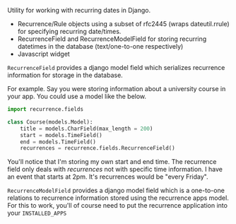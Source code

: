 Utility for working with recurring dates in Django.

- Recurrence/Rule objects using a subset of rfc2445 (wraps dateutil.rrule) for specifying recurring date/times.
- RecurrenceField and RecurrenceModelField for storing recurring datetimes in the database (text/one-to-one respectively)    
- Javascript widget

`RecurrenceField` provides a django model field which serializes recurrence information for storage in the database.

For example. Say you were storing information about a university course in your app. You could use a model like the below.

```python
import recurrence.fields

class Course(models.Model):
    title = models.CharField(max_length = 200)
    start = models.TimeField()
    end = models.TimeField()
    recurrences = recurrence.fields.RecurrenceField()
```

You'll notice that I'm storing my own start and end time. The recurrence field only deals with _recurrences_ not with specific time information. I have an event that starts at 2pm. It's recurrences would be "every Friday".

`RecurrenceModelField` provides a django model field which is a one-to-one relations to recurrence information stored using the recurrence apps model. For this to work, you'll of course need to put the recurrence application into your `INSTALLED_APPS`
